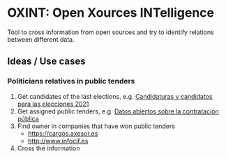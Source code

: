 # OXINT: Open Xources INTelligence

Tool to cross information from open sources and try to identify relations between different data.

## Ideas / Use cases

### Politicians relatives in public tenders
1. Get candidates of the last elections, e.g. 
   [Candidaturas y candidatos para las elecciones 2021](https://elecciones.comunidad.madrid/es/formaciones-politicas/listado-candidaturas/)
2. Get assigned public tenders, e.g. 
   [Datos abiertos sobre la contratación pública](http://www.madrid.org/cs/Satellite?cid=1354550908531&language=es&pagename=PortalContratacion%2FPage%2FPCON_contenidoFinal)
3. Find owner in companies that have won public tenders
   - https://cargos.axesor.es
   - http://www.infocif.es 
4. Cross the information